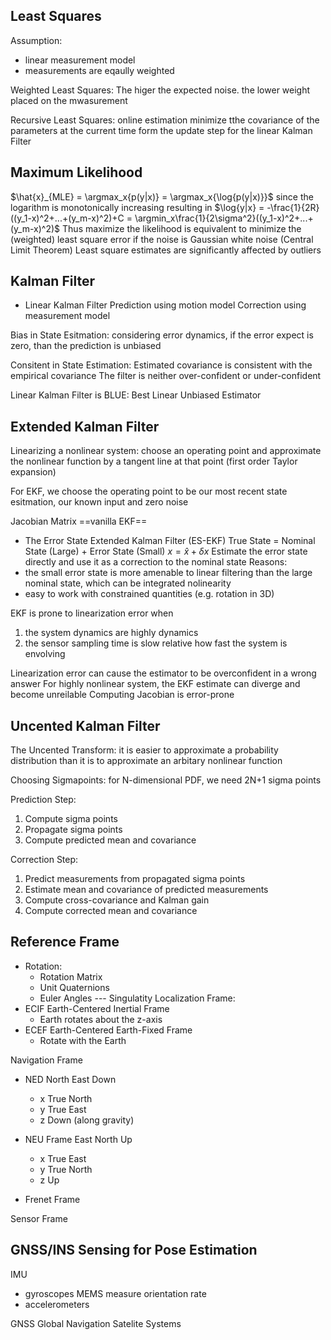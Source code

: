 ## Least Squares
Assumption:
* linear measurement model
* measurements are eqaully weighted

Weighted Least Squares:
The higer the expected noise. the lower weight placed on the mwasurement

Recursive Least Squares:
online estimation
minimize tthe covariance of the parameters at the current time
form the update step for the linear Kalman Filter

## Maximum Likelihood
$\hat{x}_{MLE} = \argmax_x{p(y|x)} = \argmax_x{\log{p(y|x)}}$
since the logarithm is monotonically increasing
resulting in
$\log{y|x} = -\frac{1}{2R}((y_1-x)^2+...+(y_m-x)^2)+C = \argmin_x\frac{1}{2\sigma^2}((y_1-x)^2+...+(y_m-x)^2)$ 
Thus maximize the likelihood is equivalent to minimize the (weighted) least square error
if the noise is Gaussian white noise (Central Limit Theorem)
Least square estimates are significantly affected by outliers

## Kalman Filter
* Linear Kalman Filter
Prediction using motion model
Correction using measurement model

Bias in State Esitmation:
considering error dynamics, if the error expect is zero, than the prediction is unbiased

Consitent in State Estimation:
Estimated covariance is consistent with the empirical covariance
The filter is neither over-confident or under-confident

Linear Kalman Filter is BLUE: Best Linear Unbiased Estimator

## Extended Kalman Filter
 Linearizing a nonlinear system: choose an operating point and approximate the nonlinear function by a tangent line at that point (first order Taylor expansion)

 For EKF, we choose the operating point to be our most recent state esitmation, our known input and zero noise

 Jacobian Matrix
==vanilla EKF==

* The Error State Extended Kalman Filter (ES-EKF)
True State = Nominal State (Large) + Error State (Small)
$x = \hat{x} + \delta x$
Estimate the error state directly and use it as a correction to the nominal state
Reasons:
* the small error state is more amenable to linear filtering than the large nominal state, which can be integrated nolinearity
* easy to work with constrained quantities (e.g. rotation in 3D)

EKF is prone to linearization error when
1. the system dynamics are highly dynamics
2. the sensor sampling time is slow relative how fast the system is envolving

Linearization error can cause the estimator to be overconfident in a wrong answer
For highly nonlinear system, the EKF estimate can diverge and become unreilable
Computing Jacobian is error-prone

## Uncented Kalman Filter
The Uncented Transform: it is easier to approximate a probability distribution than it is to approximate an arbitary nonlinear function

Choosing Sigmapoints: for N-dimensional PDF, we need 2N+1 sigma points

Prediction Step:
1. Compute sigma points
2. Propagate sigma points
3. Compute predicted mean and covariance

Correction Step:
1. Predict measurements from propagated sigma points
2. Estimate mean and covariance of predicted measurements
3. Compute cross-covariance and Kalman gain
4. Compute corrected mean and covariance

## Reference Frame
* Rotation:
    * Rotation Matrix
    * Unit Quaternions
    * Euler Angles --- Singulatity
Localization Frame:
* ECIF Earth-Centered Inertial Frame
    * Earth rotates about the z-axis
* ECEF Earth-Centered Earth-Fixed Frame
    * Rotate with the Earth

Navigation Frame
* NED North East Down
    * x True North
    * y True East
    * z Down (along gravity)
* NEU Frame East North Up
    * x True East
    * y True North
    * z Up

* Frenet Frame

Sensor Frame

## GNSS/INS Sensing for Pose Estimation
IMU
* gyroscopes
MEMS
measure orientation rate
* accelerometers

GNSS Global Navigation Satelite Systems


